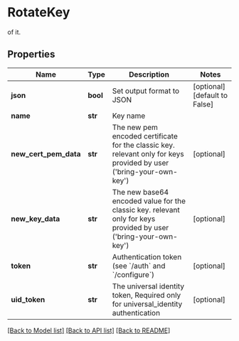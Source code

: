 # RotateKey

of it.
## Properties
Name | Type | Description | Notes
------------ | ------------- | ------------- | -------------
**json** | **bool** | Set output format to JSON | [optional] [default to False]
**name** | **str** | Key name | 
**new_cert_pem_data** | **str** | The new pem encoded certificate for the classic key. relevant only for keys provided by user (&#39;bring-your-own-key&#39;) | [optional] 
**new_key_data** | **str** | The new base64 encoded value for the classic key. relevant only for keys provided by user (&#39;bring-your-own-key&#39;) | [optional] 
**token** | **str** | Authentication token (see &#x60;/auth&#x60; and &#x60;/configure&#x60;) | [optional] 
**uid_token** | **str** | The universal identity token, Required only for universal_identity authentication | [optional] 

[[Back to Model list]](../README.md#documentation-for-models) [[Back to API list]](../README.md#documentation-for-api-endpoints) [[Back to README]](../README.md)


